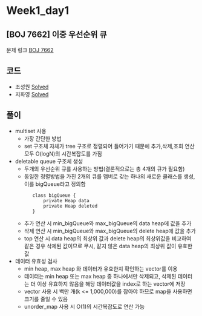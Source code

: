# Week1_day1

## [BOJ 7662] 이중 우선순위 큐

문제 링크 [BOJ 7662](https://www.acmicpc.net/problem/7662)

## 코드

- 조성원 [Solved](https://github.com/ji3427/300solves/blob/master/JSWww/WEEK1/7662.cpp)
- 지화영 [Solved](https://github.com/ji3427/300solves/blob/master/ji3427/week1/baekjoon_7662.cpp)

## 풀이

- multiset 사용
    - 가장 간단한 방법
    - set 구조체 자체가 tree 구조로 정렬되어 들어가기 때문에 추가,삭제,조회 연산 모두 O(logN)의 시간복잡도를 가짐
- deletable queue 구조체 생성
    - 두개의 우선순위 큐를 사용하는 방법(결론적으로는 총 4개의 큐가 필요함)
    - 동일한 정렬방법을 가진 2개의 큐를 맴버로 갖는 하나의 새로운 클래스를 생성, 이를 bigQueue라고 정의함
         ```
            class bigQueue {
                private Heap data
                private Heap deleted
            }
        ```
    - 추가 연산 시 min_bigQueue와 max_bigQueue의 data heap에 값을 추가
    - 삭제 연산 시 min_bigQueue와 max_bigQueue의 delete heap에 값을 추가
    - top 연산 시 data heap의 최상위 값과 delete heap의 최상위값을 비교하여 같은 경우 삭제된 값이므로 무시, 같지 않은 data heap의 최상위 값이 유효한 값
- 데이터 유효성 검사
    - min heap, max heap 와 데이터가 유효한지 확인하는 vector를 이용
    - 데이터는 min heap 또는 max heap 중 하나에서만 삭제되고, 삭제된 데이터는 더 이상 유효하지 않음을 해당 데이터값을 index로 하는 vector에 저장
    - vector 사용 시 백만 개(k <= 1,000,000)를 잡아야 하므로 map을 사용하면 크기를 줄일 수 있음
    - unorder_map 사용 시 O(1)의 시간복잡도로 연산 가능
